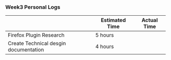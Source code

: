 ### Week3 Personal Logs

|               | Estimated Time| Actual Time   |
| ------------- | ------------- |----------------|
| Firefox Plugin Research  | 5 hours  | |
| Create Technical desgin documentation    | 4 hours  | | 
